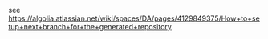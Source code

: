 see https://algolia.atlassian.net/wiki/spaces/DA/pages/4129849375/How+to+setup+next+branch+for+the+generated+repository
